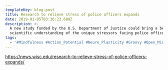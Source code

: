 ```yaml
---
templateKey: blog-post
title: Research to relieve stress of police officers expands
date: 2019-01-05T03:36:23.680Z
description: >-
  A new study funded by the U.S. Department of Justice could bring a better
  scientific understanding of the unique stressors facing police officers.
tags:
  - '#Mindfulness #Action_Potential #Neuro_Plasticity #Groovy #Open_Minded'
---
```

<https://news.wisc.edu/research-to-relieve-stress-of-police-officers-expands/>
